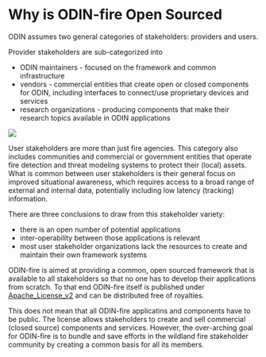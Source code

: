 # Why is ODIN-fire Open Sourced

ODIN assumes two general categories of stakeholders: providers and users.

Provider stakeholders are sub-categorized into

  * ODIN maintainers - focused on the framework and common infrastructure
  * vendors - commercial entities that create open or closed components for ODIN, including interfaces to connect/use proprietary devices and services
  * research organizations - producing components that make their research topics available in ODIN applications

<img class="center scale60" src="images/open-source.svg">
  
User stakeholders are more than just fire agencies. This category also includes communities and commercial or government entities that operate fire detection and threat modeling systems to protect their (local) assets. What is common between user stakeholders is their general focus on improved situational awareness, which requires access to a broad range of external and internal data, potentially including low latency (tracking) information.

There are three conclusions to draw from this stakeholder variety:

  * there is an open number of potential applications
  * inter-operability between those applications is relevant
  * most user stakeholder organizations lack the resources to create and maintain their own framework systems

ODIN-fire is aimed at providing a common, open sourced framework that is available to all stakeholders so that no one has to develop their applications from scratch. To that end ODIN-fire itself is published under [Apache_License_v2](https://www.apache.org/licenses/LICENSE-2.0) and can be distributed free of royalties.

This does not mean that all ODIN-fire applicatins and components have to be public. The license allows stakeholders to create and sell commercial (closed source) components and services. However, the over-arching goal for ODIN-fire is to bundle and save efforts in the wildland fire stakeholder community by creating a common basis for all its members. 
